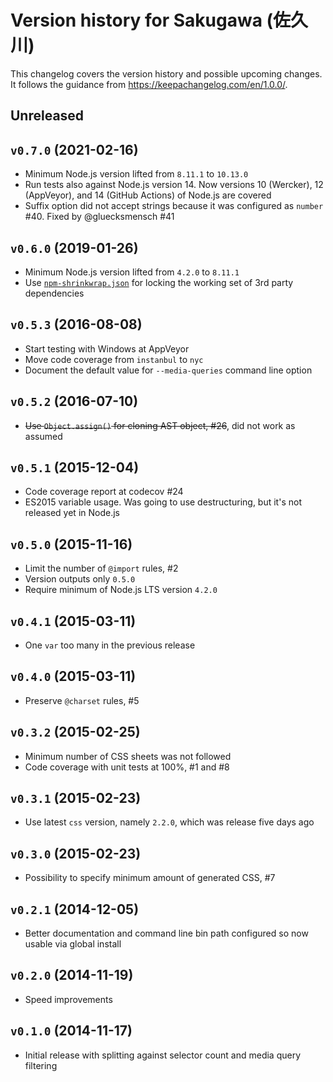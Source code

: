 # Version history for Sakugawa (佐久川)

This changelog covers the version history and possible upcoming changes.
It follows the guidance from https://keepachangelog.com/en/1.0.0/.

## Unreleased

## `v0.7.0` (2021-02-16)
- Minimum Node.js version lifted from `8.11.1` to `10.13.0`
- Run tests also against Node.js version 14. Now versions 10 (Wercker), 12 (AppVeyor), and 14 (GitHub Actions) of Node.js are covered
- Suffix option did not accept strings because it was configured as `number` #40. Fixed by @gluecksmensch #41

## `v0.6.0` (2019-01-26)
- Minimum Node.js version lifted from `4.2.0` to `8.11.1`
- Use [`npm-shrinkwrap.json`](https://docs.npmjs.com/files/shrinkwrap.json) for locking the working set of 3rd party dependencies

## `v0.5.3` (2016-08-08)
- Start testing with Windows at AppVeyor
- Move code coverage from `instanbul` to `nyc`
- Document the default value for `--media-queries` command line option

## `v0.5.2` (2016-07-10)
- ~~Use `Object.assign()` for cloning AST object, #26~~, did not work as assumed

## `v0.5.1` (2015-12-04)
- Code coverage report at codecov #24
- ES2015 variable usage. Was going to use destructuring, but it's not released yet in Node.js

## `v0.5.0` (2015-11-16)
- Limit the number of `@import` rules, #2
- Version outputs only `0.5.0`
- Require minimum of Node.js LTS version `4.2.0`

## `v0.4.1` (2015-03-11)
- One `var` too many in the previous release

## `v0.4.0` (2015-03-11)
- Preserve `@charset` rules, #5

## `v0.3.2` (2015-02-25)
- Minimum number of CSS sheets was not followed
- Code coverage with unit tests at 100%, #1 and #8

## `v0.3.1` (2015-02-23)
- Use latest `css` version, namely `2.2.0`, which was release five days ago

## `v0.3.0` (2015-02-23)
- Possibility to specify minimum amount of generated CSS, #7

## `v0.2.1` (2014-12-05)
- Better documentation and command line bin path configured so now usable via global install

## `v0.2.0` (2014-11-19)
- Speed improvements

## `v0.1.0` (2014-11-17)
- Initial release with splitting against selector count and media query filtering
